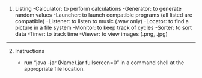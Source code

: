 1. Listing
-Calculator: to perform calculations
-Generator: to generate random values
-Launcher: to launch compatible programs (all listed are compatible)
-Listener: to listen to music (.wav only)
-Locator: to find a picture in a file system
-Monitor: to keep track of cycles
-Sorter: to sort data
-Timer: to track time
-Viewer: to view images (.png, .jpg)

---

2. Instructions

	- run “java -jar (Name).jar fullscreen=0” in a command shell at the appropriate file location.
